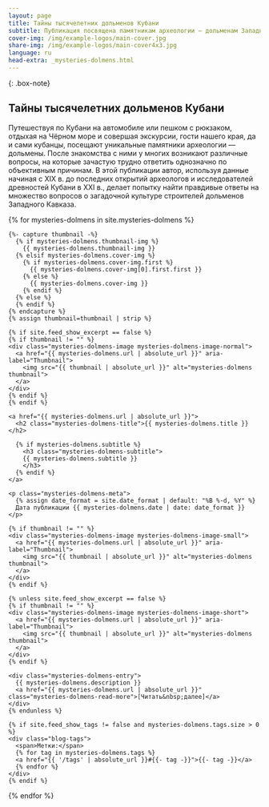 ```yaml
---
layout: page
title: Тайны тысячелетних дольменов Кубани
subtitle: Публикация посвящена памятникам археологии — дольменам Западного Кавказа
cover-img: /img/example-logos/main-cover.jpg
share-img: /img/example-logos/main-cover4x3.jpg
language: ru
head-extra: _mysteries-dolmens.html
---
```

{: .box-note}
## Тайны тысячелетних дольменов Кубани

Путешествуя по Кубани на автомобиле или пешком с рюкзаком, отдыхая на Чёрном море и совершая экскурсии, гости нашего края, да и сами кубанцы, посещают уникальные памятники археологии — дольмены. После знакомства с ними у многих возникают различные вопросы, на которые зачастую трудно ответить однозначно по объективным причинам. В этой публикации автор, используя данные начиная с ХIХ в. до последних открытий археологов и исследователей древностей Кубани в ХХI в., делает попытку найти правдивые ответы на множество вопросов о загадочной культуре строителей дольменов Западного Кавказа.

<div class="mysteries-dolmenss-list">
  {% for mysteries-dolmens in site.mysteries-dolmens %}
  <article class="mysteries-dolmens-preview">

    {%- capture thumbnail -%}
      {% if mysteries-dolmens.thumbnail-img %}
        {{ mysteries-dolmens.thumbnail-img }}
      {% elsif mysteries-dolmens.cover-img %}
        {% if mysteries-dolmens.cover-img.first %}
          {{ mysteries-dolmens.cover-img[0].first.first }}
        {% else %}
          {{ mysteries-dolmens.cover-img }}
        {% endif %}
      {% else %}
      {% endif %}
    {% endcapture %}
    {% assign thumbnail=thumbnail | strip %}

    {% if site.feed_show_excerpt == false %}
    {% if thumbnail != "" %}
    <div class="mysteries-dolmens-image mysteries-dolmens-image-normal">
      <a href="{{ mysteries-dolmens.url | absolute_url }}" aria-label="Thumbnail">
        <img src="{{ thumbnail | absolute_url }}" alt="mysteries-dolmens thumbnail">
      </a>
    </div>
    {% endif %}
    {% endif %}

    <a href="{{ mysteries-dolmens.url | absolute_url }}">
      <h2 class="mysteries-dolmens-title">{{ mysteries-dolmens.title }}</h2>

      {% if mysteries-dolmens.subtitle %}
        <h3 class="mysteries-dolmens-subtitle">
        {{ mysteries-dolmens.subtitle }}
        </h3>
      {% endif %}
    </a>

    <p class="mysteries-dolmens-meta">
      {% assign date_format = site.date_format | default: "%B %-d, %Y" %}
      Дата публикации {{ mysteries-dolmens.date | date: date_format }}
    </p>

    {% if thumbnail != "" %}
    <div class="mysteries-dolmens-image mysteries-dolmens-image-small">
      <a href="{{ mysteries-dolmens.url | absolute_url }}" aria-label="Thumbnail">
        <img src="{{ thumbnail | absolute_url }}" alt="mysteries-dolmens thumbnail">
      </a>
    </div>
    {% endif %}

    {% unless site.feed_show_excerpt == false %}
    {% if thumbnail != "" %}
    <div class="mysteries-dolmens-image mysteries-dolmens-image-short">
      <a href="{{ mysteries-dolmens.url | absolute_url }}" aria-label="Thumbnail">
        <img src="{{ thumbnail | absolute_url }}" alt="mysteries-dolmens thumbnail">
      </a>
    </div>
    {% endif %}

    <div class="mysteries-dolmens-entry">
      {{ mysteries-dolmens.description }}
      <a href="{{ mysteries-dolmens.url | absolute_url }}" class="mysteries-dolmens-read-more">[Читать&nbsp;далее]</a>
    </div>
    {% endunless %}

    {% if site.feed_show_tags != false and mysteries-dolmens.tags.size > 0 %}
    <div class="blog-tags">
      <span>Метки:</span>
      {% for tag in mysteries-dolmens.tags %}
      <a href="{{ '/tags' | absolute_url }}#{{- tag -}}">{{- tag -}}</a>
      {% endfor %}
    </div>
    {% endif %}

   </article>
  {% endfor %}
</div>
